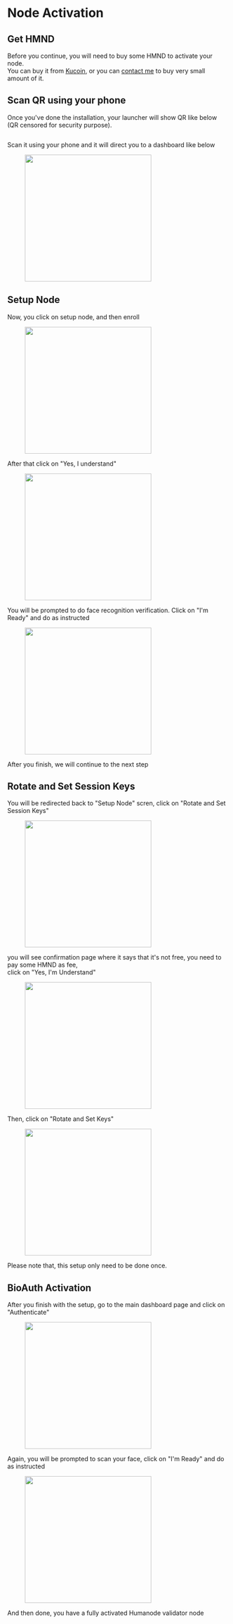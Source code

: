 # Node Activation

## Get HMND

Before you continue, you will need to buy some HMND to activate your node.\
You can buy it from [Kucoin](https://www.kucoin.com/r/rf/2Kxd6rb), or you can [contact me](https://t.me/CryptoNodeID) to buy very small amount of it.

## Scan QR using your phone

Once  you've done the installation, your launcher will show QR like below (QR censored for security purpose).

<figure><img src="../../.gitbook/assets/image (7) (1).png" alt=""><figcaption></figcaption></figure>

Scan it using your phone and it will direct you to a dashboard like below

<figure><img src="../../.gitbook/assets/image (8) (1).png" alt="" width="288"><figcaption></figcaption></figure>

## Setup Node

Now, you click on setup node, and then enroll

<figure><img src="../../.gitbook/assets/image (9) (1).png" alt="" width="288"><figcaption></figcaption></figure>

After that click on "Yes, I understand"

<figure><img src="../../.gitbook/assets/image (10) (1).png" alt="" width="288"><figcaption></figcaption></figure>

You will be prompted to do face recognition verification. Click on "I'm Ready" and do as instructed

<figure><img src="../../.gitbook/assets/image (12) (1).png" alt="" width="288"><figcaption></figcaption></figure>

After you finish, we will continue to the next step

## Rotate and Set Session Keys

You will be redirected back to "Setup Node" scren, click on "Rotate and Set Session Keys"

<figure><img src="../../.gitbook/assets/image (15) (1).png" alt="" width="288"><figcaption></figcaption></figure>

you will see confirmation page where it says that it's not free, you need to pay some HMND as fee,\
click on "Yes, I'm Understand"

<figure><img src="../../.gitbook/assets/image (16) (1).png" alt="" width="288"><figcaption></figcaption></figure>

Then, click on "Rotate and Set Keys"

<figure><img src="../../.gitbook/assets/image (17) (1).png" alt="" width="288"><figcaption></figcaption></figure>

Please note that, this setup only need to be done once.

## BioAuth Activation

After you finish with the setup, go to the main dashboard page and click on "Authenticate"

<figure><img src="../../.gitbook/assets/image (18) (1).png" alt="" width="288"><figcaption></figcaption></figure>

Again, you will be prompted to scan your face, click on "I'm Ready" and do as instructed

<figure><img src="../../.gitbook/assets/image (19) (1).png" alt="" width="288"><figcaption></figcaption></figure>

And then done, you have a fully activated Humanode validator node

<figure><img src="../../.gitbook/assets/image (20) (1).png" alt=""><figcaption></figcaption></figure>
